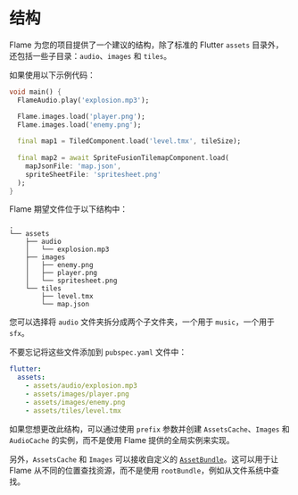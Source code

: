 # 结构

Flame 为您的项目提供了一个建议的结构，除了标准的 Flutter `assets` 目录外，还包括一些子目录：`audio`、`images` 和 `tiles`。

如果使用以下示例代码：

```dart
void main() {
  FlameAudio.play('explosion.mp3');

  Flame.images.load('player.png');
  Flame.images.load('enemy.png');
  
  final map1 = TiledComponent.load('level.tmx', tileSize);
  
  final map2 = await SpriteFusionTilemapComponent.load(
    mapJsonFile: 'map.json',
    spriteSheetFile: 'spritesheet.png'
  );
}
```

Flame 期望文件位于以下结构中：

```text
.
└── assets
    ├── audio
    │   └── explosion.mp3
    ├── images
    │   ├── enemy.png
    │   ├── player.png
    │   └── spritesheet.png
    └── tiles
        ├── level.tmx
        └── map.json
```

您可以选择将 `audio` 文件夹拆分成两个子文件夹，一个用于 `music`，一个用于 `sfx`。

不要忘记将这些文件添加到 `pubspec.yaml` 文件中：

```yaml
flutter:
  assets:
    - assets/audio/explosion.mp3
    - assets/images/player.png
    - assets/images/enemy.png
    - assets/tiles/level.tmx
```

如果您想更改此结构，可以通过使用 `prefix` 参数并创建 `AssetsCache`、`Images` 和 `AudioCache` 的实例，而不是使用 Flame 提供的全局实例来实现。

另外，`AssetsCache` 和 `Images` 可以接收自定义的 [`AssetBundle`](https://api.flutter.dev/flutter/services/AssetBundle-class.html)。这可以用于让 Flame 从不同的位置查找资源，而不是使用 `rootBundle`，例如从文件系统中查找。
